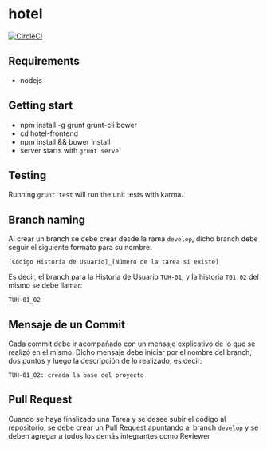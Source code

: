 # hotel

[![CircleCI](https://circleci.com/gh/fabricioflores/hotel-frontend.svg?style=svg)](https://circleci.com/gh/fabricioflores/hotel-frontend)

## Requirements

- nodejs

## Getting start

- npm install -g grunt grunt-cli bower
- cd hotel-frontend
- npm install && bower install
- server starts with `grunt serve`

## Testing

Running `grunt test` will run the unit tests with karma.


## Branch naming
Al crear un branch se debe crear desde la rama `develop`, dicho branch debe seguir el siguiente formato para su nombre:

`[Código Historia de Usuario]_[Número de la tarea si existe]`

Es decir, el branch para la Historia de Usuario `TUH-01`, y la historia `T01.02` del mismo se debe llamar:

`TUH-01_02`

## Mensaje de un Commit

Cada commit debe ir acompañado con un mensaje explicativo de lo que se realizó en el mismo.
Dicho mensaje debe iniciar por el nombre del branch, dos puntos y luego la descripción de lo realizado, es decir:

`TUH-01_02: creada la base del proyecto`

## Pull Request

Cuando se haya finalizado una Tarea y se desee subir el código al repositorio, se debe crear un Pull Request apuntando
al branch `develop` y se deben agregar a todos los demás integrantes como Reviewer
